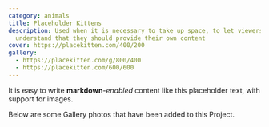 ```yaml
---
category: animals
title: Placeholder Kittens
description: Used when it is necessary to take up space, to let viewers
  understand that they should provide their own content
cover: https://placekitten.com/400/200
gallery:
  - https://placekitten.com/g/800/400
  - https://placekitten.com/600/600
---
```


It is easy to write **markdown**-*enabled* content like this placeholder text, with support for images.

Below are some Gallery photos that have been added to this Project.
